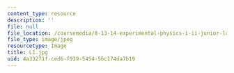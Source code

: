 ```yaml
---
content_type: resource
description: ''
file: null
file_location: /coursemedia/8-13-14-experimental-physics-i-ii-junior-lab-fall-2016-spring-2017/4a33271fced6f939545456c174da7b19_L1.jpg
file_type: image/jpeg
resourcetype: Image
title: L1.jpg
uid: 4a33271f-ced6-f939-5454-56c174da7b19
---
```


